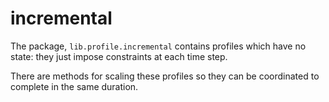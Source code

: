 # incremental

The package, `lib.profile.incremental` contains profiles which have
no state: they just impose constraints at each time step.

There are methods for scaling these profiles so they can be
coordinated to complete in the same duration.